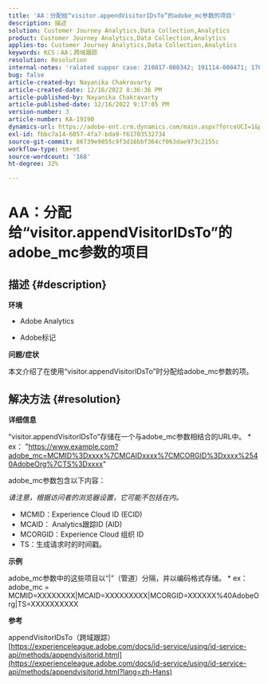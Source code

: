 ```yaml
---
title: 'AA：分配给“visitor.appendVisitorIDsTo”的adobe_mc参数的项目'
description: 描述
solution: Customer Journey Analytics,Data Collection,Analytics
product: Customer Journey Analytics,Data Collection,Analytics
applies-to: Customer Journey Analytics,Data Collection,Analytics
keywords: KCS；AA；跨域跟踪
resolution: Resolution
internal-notes: 'ralated suppor case: 210817-000342; 191114-000471; 170123-000011; 220408-000014'
bug: false
article-created-by: Nayanika Chakravarty
article-created-date: 12/16/2022 8:36:36 PM
article-published-by: Nayanika Chakravarty
article-published-date: 12/16/2022 9:17:05 PM
version-number: 3
article-number: KA-19190
dynamics-url: https://adobe-ent.crm.dynamics.com/main.aspx?forceUCI=1&pagetype=entityrecord&etn=knowledgearticle&id=4ad5fe51-817d-ed11-81ac-6045bd006079
exl-id: fbbc7a14-6057-4fa7-bda9-f61703532734
source-git-commit: 86739e9855c9f3d16bbf364cf063dae973c2155c
workflow-type: tm+mt
source-wordcount: '168'
ht-degree: 32%

---
```


# AA：分配给“visitor.appendVisitorIDsTo”的adobe_mc参数的项目

## 描述 {#description}


<b>环境</b>

- Adobe Analytics

- Adobe标记

<b>问题/症状</b>

本文介绍了在使用“visitor.appendVisitorIDsTo”时分配给adobe_mc参数的项。


## 解决方法 {#resolution}


<b>详细信息</b>

“visitor.appendVisitorIDsTo”存储在一个与adobe_mc参数相结合的URL中。
\* ex： &quot;https://www.example.com?adobe_mc=MCMID%3Dxxxx%7CMCAIDxxxx%7CMCORGID%3Dxxxx%2540AdobeOrg%7CTS%3Dxxxx&quot;

adobe_mc参数包含以下内容：

*请注意，根据访问者的浏览器设置，它可能不包括在内。*

- MCMID：Experience Cloud ID (ECID)
- MCAID： Analytics跟踪ID (AID)
- MCORGID：Experience Cloud 组织 ID
- TS：生成请求时的时间戳。


<b>示例</b>

adobe_mc参数中的这些项目以“|”（管道）分隔，并以编码格式存储。
\* ex： adobe_mc = MCMID=XXXXXXXX|MCAID=XXXXXXXXX|MCORGID=XXXXXX%40AdobeOrg|TS=XXXXXXXXXX

<b>参考</b>

appendVisitorIDsTo（跨域跟踪）
[https://experienceleague.adobe.com/docs/id-service/using/id-service-api/methods/appendvisitorid.html](https://experienceleague.adobe.com/docs/id-service/using/id-service-api/methods/appendvisitorid.html?lang=zh-Hans)
